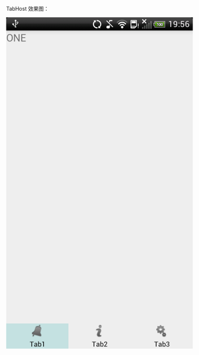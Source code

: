 TabHost
效果图：<br>  

![](https://github.com/beifengdelei/Tab/blob/master/images-folder/device-2015-04-07-195644.png)
